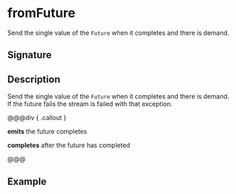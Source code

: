 # fromFuture

Send the single value of the `Future` when it completes and there is demand.

## Signature

## Description

Send the single value of the `Future` when it completes and there is demand.
If the future fails the stream is failed with that exception.


@@@div { .callout }

**emits** the future completes

**completes** after the future has completed

@@@

## Example

